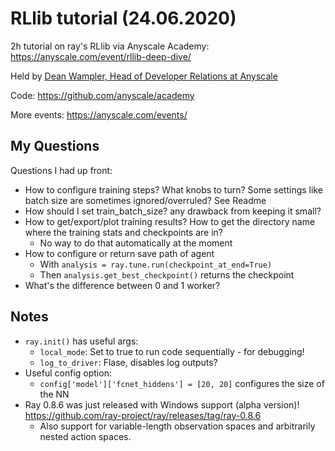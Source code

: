 # RLlib tutorial (24.06.2020)

2h tutorial on ray's RLlib via Anyscale Academy: https://anyscale.com/event/rllib-deep-dive/

Held by [Dean Wampler, Head of Developer Relations at Anyscale](https://www.linkedin.com/in/deanwampler/)

Code: https://github.com/anyscale/academy

More events: https://anyscale.com/events/

## My Questions

Questions I had up front:

- How to configure training steps? What knobs to turn? Some settings like batch size are sometimes ignored/overruled? See Readme
- How should I set train_batch_size? any drawback from keeping it small?
- How to get/export/plot training results? How to get the directory name where the training stats and checkpoints are in?
  - No way to do that automatically at the moment
- How to configure or return save path of agent
  - With `analysis = ray.tune.run(checkpoint_at_end=True)`
  - Then `analysis.get_best_checkpoint()` returns the checkpoint
- What's the difference between 0 and 1 worker?

## Notes

* `ray.init()` has useful args:
  * `local_mode`: Set to true to run code sequentially - for debugging!
  * `log_to_driver`: Flase, disables log outputs?
* Useful config option:
  * `config['model']['fcnet_hiddens'] = [20, 20]`  configures the size of the NN
* Ray 0.8.6 was just released with Windows support (alpha version)! https://github.com/ray-project/ray/releases/tag/ray-0.8.6
  * Also support for variable-length observation spaces and arbitrarily nested action spaces.
